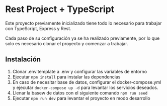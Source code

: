 # Rest Project + TypeScript

Este proyecto previamente inicializado tiene todo lo necesario para trabajar con TypeScript, Express y Rest.

Cada paso de su configuración ya se ha realizado previamente, por lo que solo es necesario clonar el proyecto y comenzar a trabajar.


## Instalación

1. Clonar .env.template a .env y configurar las variables de entorno
2. Ejecutar `npm install` para instalar las dependencias
3. En caso de necesitar base de datos, configurar el docker-compose.yml y ejecutar `docker-compose up -d` para levantar los servicios deseados.
4. Llenar la basew de datos con el siguiente comando `npm run seed`
5. Ejecutar `npm run dev` para levantar el proyecto en modo desarrollo

